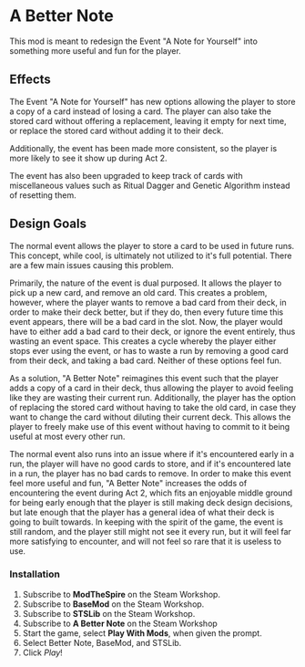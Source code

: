 # A Better Note

This mod is meant to redesign the Event "A Note for Yourself" into something more useful and fun for the player.

## Effects

The Event "A Note for Yourself" has new options allowing the player to store a copy of a card instead of losing a card. The player can also take the stored card without offering a replacement, leaving it empty for next time, or replace the stored card without adding it to their deck.

Additionally, the event has been made more consistent, so the player is more likely to see it show up during Act 2.

The event has also been upgraded to keep track of cards with miscellaneous values such as Ritual Dagger and Genetic Algorithm instead of resetting them.

## Design Goals

The normal event allows the player to store a card to be used in future runs. This concept, while cool, is ultimately not utilized to it's full potential. There are a few main issues causing this problem.

Primarily, the nature of the event is dual purposed. It allows the player to pick up a new card, and remove an old card. This creates a problem, however, where the player wants to remove a bad card from their deck, in order to make their deck better, but if they do, then every future time this event appears, there will be a bad card in the slot. Now, the player would have to either add a bad card to their deck, or ignore the event entirely, thus wasting an event space. This creates a cycle whereby the player either stops ever using the event, or has to waste a run by removing a good card from their deck, and taking a bad card. Neither of these options feel fun.

As a solution, "A Better Note" reimagines this event such that the player adds a copy of a card in their deck, thus allowing the player to avoid feeling like they are wasting their current run. Additionally, the player has the option of replacing the stored card without having to take the old card, in case they want to change the card without diluting their current deck. This allows the player to freely make use of this event without having to commit to it being useful at most every other run.

The normal event also runs into an issue where if it's encountered early in a run, the player will have no good cards to store, and if it's encountered late in a run, the player has no bad cards to remove. In order to make this event feel more useful and fun, "A Better Note" increases the odds of encountering the event during Act 2, which fits an enjoyable middle ground for being early enough that the player is still making deck design decisions, but late enough that the player has a general idea of what their deck is going to built towards. In keeping with the spirit of the game, the event is still random, and the player still might not see it every run, but it will feel far more satisfying to encounter, and will not feel so rare that it is useless to use.

### Installation
1. Subscribe to **ModTheSpire** on the Steam Workshop.
2. Subscribe to **BaseMod** on the Steam Workshop.
3. Subscribe to **STSLib** on the Steam Workshop.
4. Subscribe to **A Better Note** on the Steam Workshop
5. Start the game, select **Play With Mods**, when given the prompt.
5. Select Better Note, BaseMod, and STSLib.
6. Click *Play*!
